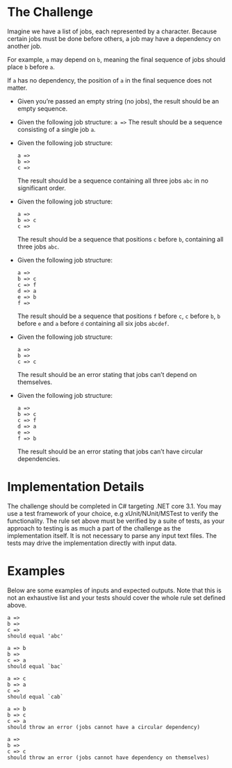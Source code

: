 
# The Challenge

Imagine we have a list of jobs, each represented by a character. Because certain jobs must be done before others, a job may have a dependency on another job.

For example,  `a`  may depend on  `b`, meaning the final sequence of jobs should place  `b`  before  `a`.

If  `a`  has no dependency, the position of  `a`  in the final sequence does not matter.

-   Given you’re passed an empty string (no jobs), the result should be an empty sequence.
    
-   Given the following job structure:  `a =>`  The result should be a sequence consisting of a single job  `a`.
    
-   Given the following job structure:
    
    ```
    a =>
    b =>
    c =>
    
    ```
    
    The result should be a sequence containing all three jobs  `abc`  in no significant order.
    
-   Given the following job structure:
    
    ```
    a =>  
    b => c  
    c =>
    
    ```
    
    The result should be a sequence that positions  `c`  before  `b`, containing all three jobs  `abc`.
    
-   Given the following job structure:
    
    ```
    a =>  
    b => c  
    c => f  
    d => a  
    e => b  
    f =>
    
    ```
    
    The result should be a sequence that positions  `f`  before  `c`,  `c`  before  `b`,  `b`  before  `e`  and  `a`  before  `d`  containing all six jobs  `abcdef`.
    
-   Given the following job structure:
    
    ```
    a =>  
    b =>  
    c => c
    
    ```
    
    The result should be an error stating that jobs can’t depend on themselves.
    
-   Given the following job structure:
    
    ```
    a =>
    b => c
    c => f
    d => a
    e =>
    f => b
    
    ```
    
    The result should be an error stating that jobs can’t have circular dependencies.
    
# Implementation Details
The challenge should be completed in C# targeting .NET core 3.1. You may use a test framework of your choice, e.g xUnit/NUnit/MSTest to verify the functionality. The rule set above must be verified by a suite of tests, as your approach to testing is as much a part of the challenge as the implementation itself. It is not necessary to parse any input text files. The tests may drive the implementation directly with input data.

# Examples  
Below are some examples of inputs and expected outputs. Note that this is not an exhaustive list and your tests should cover the whole rule set defined above.
  ```
a =>  
b =>  
c =>
should equal 'abc'
```

```
a => b  
b =>  
c => a
should equal `bac`
```
```
a => c  
b => a  
c => 
should equal `cab`
```

```
a => b  
b => c  
c => a
should throw an error (jobs cannot have a circular dependency)
```
```
a =>  
b =>  
c => c
should throw an error (jobs cannot have dependency on themselves)
```
